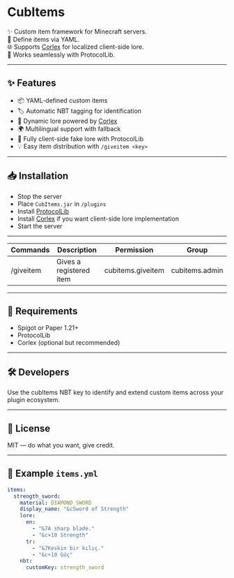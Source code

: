 # CubItems

✨ Custom item framework for Minecraft servers.  
🧱 Define items via YAML.  
🌐 Supports [Corlex](https://github.com/DevBD1/CubItems) for localized client-side lore.  
🔗 Works seamlessly with ProtocolLib.

---

## ✨ Features

- 📦 YAML-defined custom items
- 🏷️ Automatic NBT tagging for identification
- 🧙 Dynamic lore powered by [Corlex](https://github.com/DevBD1/CubItems)
- 🌍 Multilingual support with fallback
- 🚀 Fully client-side fake lore with ProtocolLib
- 💡 Easy item distribution with `/giveitem <key>`

---

## 📥 Installation

- Stop the server
- Place ```CubItems.jar``` in ```/plugins```
- Install [ProtocolLib](https://ci.dmulloy2.net/job/ProtocolLib/)
- Install [Corlex](https://github.com/DevBD1/CubItems) if you want client-side lore implementation
- Start the server

---

Commands | Description | Permission | Group
--- | --- | --- | --- 
/giveitem <key> | Gives a registered item | cubitems.giveitem | cubitems.admin

---

## 🧩 Requirements
- Spigot or Paper 1.21+
- ProtocolLib
- Corlex (optional but recommended)

---

## 🛠 Developers

Use the cubItems NBT key to identify and extend custom items across your plugin ecosystem.

---

## 📄 License
MIT — do what you want, give credit.

---

## 🔧 Example `items.yml`

```yaml
items:
  strength_sword:
    material: DIAMOND_SWORD
    display_name: "&cSword of Strength"
    lore:
      en:
        - "&7A sharp blade."
        - "&c+10 Strength"
      tr:
        - "&7Keskin bir kılıç."
        - "&c+10 Güç"
    nbt:
      customKey: strength_sword


